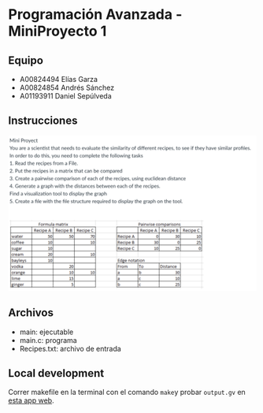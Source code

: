 # Programación Avanzada - MiniProyecto 1

## Equipo

- A00824494 Elías Garza 
- A00824854 Andrés Sánchez
- A01193911 Daniel Sepúlveda

## Instrucciones

![Screen Shot 2021-03-20 at 5.10.17 PM](/assets/Screen%20Shot%202021-03-20%20at%205.10.17%20PM.png)

## Archivos

- main: ejecutable
- main.c: programa
- Recipes.txt: archivo de entrada

## Local development

Correr makefile en la terminal con el comando `make`y probar `output.gv` en [esta app web](https://graphs.grevian.org/graph).
